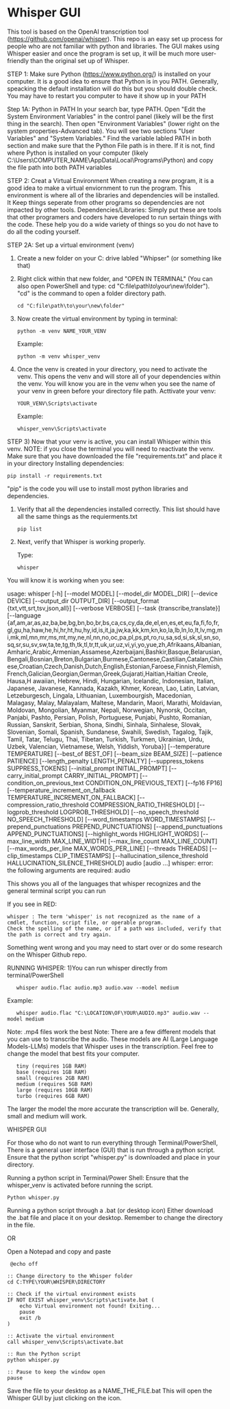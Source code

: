 # Whisper GUI
This tool is based on the OpenAI transcription tool (https://github.com/openai/whisper). This repo is an easy set up process for people who are not familiar with python and libraries. 
The GUI makes using Whisper easier and once the program is set up, it will be much more user-friendly than the original set up of Whisper.

STEP 1:
Make sure Python (https://www.python.org/) is installed on your computer. It is a good idea to ensure that Python is in you PATH. Generally, speacking the default installation will do this but you should double check. You may have to restart you computer to have it show up in your PATH

  Step 1A: Python in PATH
   In your search bar, type PATH. Open "Edit the System Environment Variables" in the control panel (likely will be the first thing in the search). Then open "Environment Variables" (lower right on the system properties-Advanced tab). You will see two sections "User Variables" and "System Variables." Find the variable labled PATH in both section and make sure that the Python File path is in there. If it is not, find where Python is installed on your computer (likely C:\Users\COMPUTER_NAME\AppData\Local\Programs\Python) and copy the file path into both PATH variables 

STEP 2: Creat a Virtual Environment
When creating a new program, it is a good idea to make a virtual enviornment to run the program. This environment is where all of the libraries and dependencies will be installed. It Keep things seperate from other programs so dependencies are not impacted by other tools. 
      Dependencies/Libraries: Simply put these are tools that other programers and coders have developed to run sertain things with         the code. These help you do a wide variety of things so you do not have to do all the coding yourself. 
      
  STEP 2A: Set up a virtual environment (venv)
  
  1) Create a new folder on your C: drive labled "Whipser" (or something like that)
  2) Right click within that new folder, and "OPEN IN TERMINAL" (You can also open PowerShell and type: cd "C:file\path\to\your\new\folder"). "cd" is the command to open a folder directory
       path.
       
         cd "C:file\path\to\your\new\folder"
     
  4) Now create the virtual environment by typing in terminal:

         python -m venv NAME_YOUR_VENV
     
      Example:
     
         python -m venv whisper_venv
          
  5) Once the venv is created in your directory, you need to activate the venv. This opens the venv and will store all of your dependencies within the venv. You will know you are in the venv when you see the name of your venv in green before your directory file path.
       Acttivate your venv:

         YOUR_VENV\Scripts\activate
     Example:

         whisper_venv\Scripts\activate
STEP 3) 
Now that your venv is active, you can install Whisper within this venv. NOTE: if you close the terminal you will need to reactivate the venv. Make sure that you have downloaded the file "requirements.txt" and place it in your directory
      Installing dependencies:

    pip install -r requirements.txt

  "pip" is the code you will use to install most python libraries and dependencies.
  
  1) Verify that all the dependencies installed correctly. This list should have all the same things as the requierments.txt

         pip list
  2) Next, verify that Whisper is working properly.

     Type:

         whisper

You will know it is working when you see:

usage: whisper [-h] [--model MODEL] [--model_dir MODEL_DIR] [--device DEVICE] [--output_dir OUTPUT_DIR] [--output_format {txt,vtt,srt,tsv,json,all}] [--verbose VERBOSE] [--task {transcribe,translate}] [--language {af,am,ar,as,az,ba,be,bg,bn,bo,br,bs,ca,cs,cy,da,de,el,en,es,et,eu,fa,fi,fo,fr,gl,gu,ha,haw,he,hi,hr,ht,hu,hy,id,is,it,ja,jw,ka,kk,km,kn,ko,la,lb,ln,lo,lt,lv,mg,mi,mk,ml,mn,mr,ms,mt,my,ne,nl,nn,no,oc,pa,pl,ps,pt,ro,ru,sa,sd,si,sk,sl,sn,so,sq,sr,su,sv,sw,ta,te,tg,th,tk,tl,tr,tt,uk,ur,uz,vi,yi,yo,yue,zh,Afrikaans,Albanian,Amharic,Arabic,Armenian,Assamese,Azerbaijani,Bashkir,Basque,Belarusian,Bengali,Bosnian,Breton,Bulgarian,Burmese,Cantonese,Castilian,Catalan,Chinese,Croatian,Czech,Danish,Dutch,English,Estonian,Faroese,Finnish,Flemish,French,Galician,Georgian,German,Greek,Gujarati,Haitian,Haitian Creole, Hausa,H awaiian, Hebrew, Hindi, Hungarian, Icelandic, Indonesian, Italian, Japanese, Javanese, Kannada, Kazakh, Khmer, Korean, Lao, Latin, Latvian, Letzeburgesch, Lingala, Lithuanian, Luxembourgish, Macedonian, Malagasy, Malay, Malayalam, Maltese, Mandarin, Maori, Marathi, Moldavian, Moldovan, Mongolian, Myanmar, Nepali, Norwegian, Nynorsk, Occitan, Panjabi, Pashto, Persian, Polish, Portuguese, Punjabi, Pushto, Romanian, Russian, Sanskrit, Serbian, Shona, Sindhi, Sinhala, Sinhalese, Slovak, Slovenian, Somali, Spanish, Sundanese, Swahili, Swedish, Tagalog, Tajik, Tamil, Tatar, Telugu, Thai, Tibetan, Turkish, Turkmen, Ukrainian, Urdu, Uzbek, Valencian, Vietnamese, Welsh, Yiddish, Yoruba}]
               [--temperature TEMPERATURE] [--best_of BEST_OF] [--beam_size BEAM_SIZE] [--patience PATIENCE]
               [--length_penalty LENGTH_PENALTY] [--suppress_tokens SUPPRESS_TOKENS] [--initial_prompt INITIAL_PROMPT]
               [--carry_initial_prompt CARRY_INITIAL_PROMPT] [--condition_on_previous_text CONDITION_ON_PREVIOUS_TEXT]
               [--fp16 FP16] [--temperature_increment_on_fallback TEMPERATURE_INCREMENT_ON_FALLBACK]
               [--compression_ratio_threshold COMPRESSION_RATIO_THRESHOLD] [--logprob_threshold LOGPROB_THRESHOLD]
               [--no_speech_threshold NO_SPEECH_THRESHOLD] [--word_timestamps WORD_TIMESTAMPS]
               [--prepend_punctuations PREPEND_PUNCTUATIONS] [--append_punctuations APPEND_PUNCTUATIONS]
               [--highlight_words HIGHLIGHT_WORDS] [--max_line_width MAX_LINE_WIDTH] [--max_line_count MAX_LINE_COUNT]
               [--max_words_per_line MAX_WORDS_PER_LINE] [--threads THREADS] [--clip_timestamps CLIP_TIMESTAMPS]
               [--hallucination_silence_threshold HALLUCINATION_SILENCE_THRESHOLD]
               audio [audio ...]
whisper: error: the following arguments are required: audio

This shows you all of the languages that whisper recognizes and the general terminal script you can run

If you see in RED:

    whisper : The term 'whisper' is not recognized as the name of a cmdlet, function, script file, or operable program.
    Check the spelling of the name, or if a path was included, verify that the path is correct and try again.

Something went wrong and you may need to start over or do some research on the Whisper Github repo.

RUNNING WHISPER:
1)You can run whisper directly from terminal/PowerShell

       whisper audio.flac audio.mp3 audio.wav --model medium

   Example:

       whisper audio.flac "C:\LOCATION\OF\YOUR\AUDIO.mp3" audio.wav --model medium

   Note: .mp4 files work the best
   Note: There are a few different models that you can use to transcribe the audio. These models are AI (Large Language Models-LLMs) models that Whisper uses in the transcription. 
   Feel free to change the model that best fits your computer.

       tiny (requires 1GB RAM)
       base (requires 1GB RAM)
       small (requires 2GB RAM)
       medium (requires 5GB RAM)
       large (requires 10GB RAM)
       turbo (requires 6GB RAM)
   The larger the model the more accurate the transcription will be. Generally, small and medium will work.

WHISPER GUI

For those who do not want to run everything through Terminal/PowerShell, There is a general user interface (GUI) that is run through a python script. Ensure that the python script "whisper.py" is downloaded and place in your directory. 

Running a python script in Terminal/Power Shell:
  Ensure that the whisper_venv is activated before running the script.
  
    Python whisper.py

Running a python script through a .bat (or desktop icon)
  Either download the .bat file and place it on your desktop. Remember to change the directory in the file.

  OR

  Open a Notepad and copy and paste

     @echo off

    :: Change directory to the Whisper folder
    cd C:TYPE\YOUR\WHISPER\DIRECTORY

    :: Check if the virtual environment exists
    IF NOT EXIST whisper_venv\Scripts\activate.bat (
        echo Virtual environment not found! Exiting...
        pause
        exit /b
    )

    :: Activate the virtual environment
    call whisper_venv\Scripts\activate.bat

    :: Run the Python script
    python whisper.py

    :: Pause to keep the window open
    pause

Save the file to your desktop as a NAME_THE_FILE.bat
This will open the Whisper GUI by just clicking on the icon.
